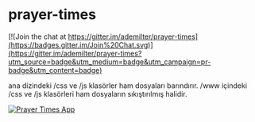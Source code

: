 # prayer-times

[![Join the chat at https://gitter.im/ademilter/prayer-times](https://badges.gitter.im/Join%20Chat.svg)](https://gitter.im/ademilter/prayer-times?utm_source=badge&utm_medium=badge&utm_campaign=pr-badge&utm_content=badge)

ana dizindeki /css ve /js klasörler ham dosyaları barındırır.
/www içindeki /css ve /js klasörleri ham dosyaların sıkıştırılmış halidir.

[![Prayer Times App](http://interacthings.com/app/prayer-times-caps-s.png)](http://d.pr/v/fH8h)
